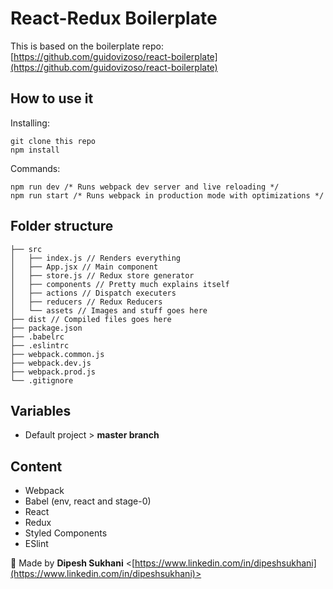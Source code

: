 # React-Redux Boilerplate

This is based on the boilerplate repo: [https://github.com/guidovizoso/react-boilerplate](https://github.com/guidovizoso/react-boilerplate)

## How to use it

Installing:

    git clone this repo
    npm install

Commands:

    npm run dev /* Runs webpack dev server and live reloading */
    npm run start /* Runs webpack in production mode with optimizations */

## Folder structure

```
├── src
│   ├── index.js // Renders everything
│   ├── App.jsx // Main component
│   ├── store.js // Redux store generator
│   ├── components // Pretty much explains itself
│   ├── actions // Dispatch executers
│   ├── reducers // Redux Reducers
│   └── assets // Images and stuff goes here
├── dist // Compiled files goes here
├── package.json
├── .babelrc
├── .eslintrc
├── webpack.common.js
├── webpack.dev.js
├── webpack.prod.js
└── .gitignore
```

## Variables

* Default project > **master branch**

## Content

* Webpack
* Babel (env, react and stage-0)
* React
* Redux
* Styled Components
* ESlint

:speech_balloon: Made by **Dipesh Sukhani** <[https://www.linkedin.com/in/dipeshsukhani](https://www.linkedin.com/in/dipeshsukhani)>
